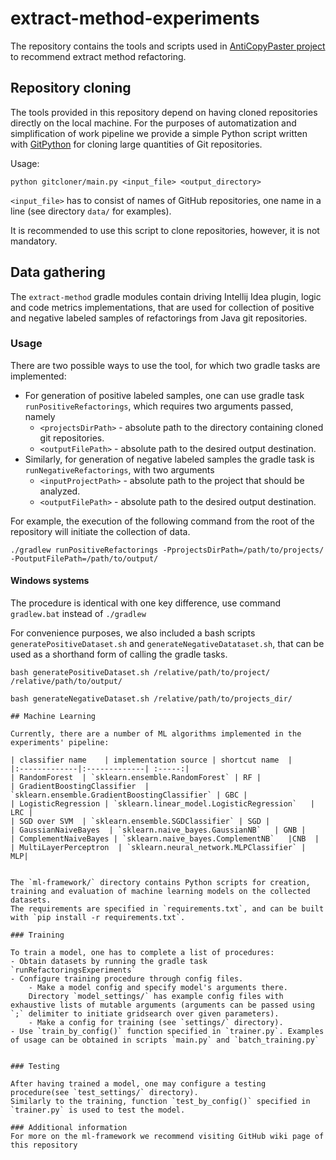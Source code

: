 # extract-method-experiments

The repository contains the tools and scripts used in [AntiCopyPaster project](https://github.com/JetBrains-Research/anti-copy-paster) to recommend extract method refactoring.

## Repository cloning

The tools provided in this repository depend on having cloned repositories directly on the local machine. 
For the purposes of automatization and simplification of work pipeline we provide a simple Python script written with [GitPython](https://github.com/gitpython-developers/GitPython) for cloning large quantities of Git repositories. 

Usage: 
```
python gitcloner/main.py <input_file> <output_directory>
```
`<input_file>` has to consist of names of GitHub repositories, one name in a line (see directory `data/` for examples).

It is recommended to use this script to clone repositories, however, it is not mandatory.

## Data gathering

The `extract-method` gradle modules contain driving Intellij Idea plugin, logic and code metrics implementations, that are 
used for collection of positive and negative labeled samples of refactorings from Java git repositories.

### Usage
There are two possible ways to use the tool, for which two gradle tasks are implemented:
* For generation of positive labeled samples, one can use gradle task `runPositiveRefactorings`, which requires 
two arguments passed, namely
    - `<projectsDirPath>` - absolute path to the directory containing cloned git repositories.
    - `<outputFilePath>` - absolute path to the desired output destination.
* Similarly, for generation of negative labeled samples the gradle task is `runNegativeRefactorings`, 
with two arguments
    - `<inputProjectPath>` - absolute path to the project that should be analyzed.
    - `<outputFilePath>` - absolute path to the desired output destination.

For example, the execution of the following command from the root
of the repository will initiate the collection of data.
```
./gradlew runPositiveRefactorings -PprojectsDirPath=/path/to/projects/ -PoutputFilePath=/path/to/output/
```

#### Windows systems

The procedure is identical with one key difference, use command `gradlew.bat` instead of `./gradlew`

For convenience purposes, we also included a bash scripts `generatePositiveDataset.sh` and
`generateNegativeDatataset.sh`, that can be used as a shorthand form of calling the gradle tasks.

```
bash generatePositiveDataset.sh /relative/path/to/project/ /relative/path/to/output/
```

```
bash generateNegativeDataset.sh /relative/path/to/projects_dir/ 

## Machine Learning

Currently, there are a number of ML algorithms implemented in the experiments' pipeline:

| classifier name    | implementation source | shortcut name  |
|:-------------|:-------------| :-----:|
| RandomForest  | `sklearn.ensemble.RandomForest` | RF |
| GradientBoostingClassifier  | `sklearn.ensemble.GradientBoostingClassifier` | GBC |
| LogisticRegression | `sklearn.linear_model.LogisticRegression`   | LRC |
| SGD over SVM  | `sklearn.ensemble.SGDClassifier` | SGD |
| GaussianNaiveBayes  | `sklearn.naive_bayes.GaussianNB`   | GNB |
| ComplementNaiveBayes | `sklearn.naive_bayes.ComplementNB`   |CNB  |
| MultiLayerPerceptron  | `sklearn.neural_network.MLPClassifier` | MLP|


The `ml-framework/` directory contains Python scripts for creation, training and evaluation of machine learning models on the collected datasets. 
The requirements are specified in `requirements.txt`, and can be built with `pip install -r requirements.txt`.

### Training

To train a model, one has to complete a list of procedures:
- Obtain datasets by running the gradle task `runRefactoringsExperiments`
- Configure training procedure through config files.
    - Make a model config and specify model's arguments there. 
    Directory `model_settings/` has example config files with exhaustive lists of mutable arguments (arguments can be passed using `;` delimiter to initiate gridsearch over given parameters).
    - Make a config for training (see `settings/` directory).
- Use `train_by_config()` function specified in `trainer.py`. Examples of usage can be obtained in scripts `main.py` and `batch_training.py` 


### Testing

After having trained a model, one may configure a testing procedure(see `test_settings/` directory). 
Similarly to the training, function `test_by_config()` specified in `trainer.py` is used to test the model.

### Additional information
For more on the ml-framework we recommend visiting GitHub wiki page of this repository

